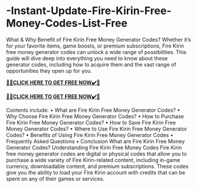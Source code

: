 # -Instant-Update-Fire-Kirin-Free-Money-Codes-List-Free

What & Why Benefit of Fire Kirin Free Money Generator Codes?
Whether it’s for your favorite items, game boosts, or premium subscriptions, Fire Kirin free money generator codes can unlock a wide range of possibilities. This guide will dive deep into everything you need to know about these generator codes, including how to acquire them and the vast range of opportunities they open up for you.

**[🎁🎁CLICK HERE TO GET FREE NOW✔️🎁](https://rewardscraft.com/fire-kirin-money-generator-codes)**

**[🎁🎁CLICK HERE TO GET FREE NOW✔️🎁](https://rewardscraft.com/fire-kirin-money-generator-codes)**

Contents include:
• What are Fire Kirin Free Money Generator Codes?
• Why Choose Fire Kirin Free Money Generator Codes?
• How to Purchase Fire Kirin Free Money Generator Codes?
• How to Save Fire Kirin Free Money Generator Codes?
• Where to Use Fire Kirin Free Money Generator Codes?
• Benefits of Using Fire Kirin Free Money Generator Codes
• Frequently Asked Questions
• Conclusion
What are Fire Kirin Free Money Generator Codes?
Understanding Fire Kirin Free Money Codes
Fire Kirin free money generator codes are digital or physical codes that allow you to purchase a wide variety of Fire Kirin-related content, including in-game currency, downloadable content, and premium subscriptions. These codes give you the ability to load your Fire Kirin account with credits that can be spent on any of their games or services.
